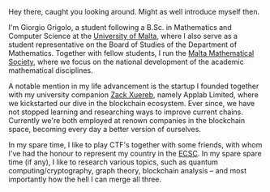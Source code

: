 Hey there, caught you looking around. Might as well introduce myself then.

I'm Giorgio Grigolo, a student following a B.Sc. in Mathematics and Computer Science at the [University of Malta](https://um.edu.mt), where I also serve as a student representative on the Board of Studies of the Department of Mathematics. Together with fellow students, I run the [Malta Mathematical Society](https://www.facebook.com/MaltaMathSoc/), where we focus on the national development of the academic mathematical disciplines.

A notable mention in my life advancement is the startup I founded together with my university companion [Zack Xuereb](https://github.com/Zack-Xb), namely Applab Limited, where we kickstarted our dive in the blockchain ecosystem. Ever since, we have not stopped learning and researching ways to improve current chains. Currently we're both employed at renown companies in the blockchain space, becoming every day a better version of ourselves.

In my spare time, I like to play CTF's together with some friends, with whom I've had the honour to represent my country in the [ECSC](https://ecsc.eu/). In my spare spare time (if any), I like to research various topics, such as quantum computing/cryptography, graph theory, blockchain analysis – and most importantly how the hell I can merge all three.

